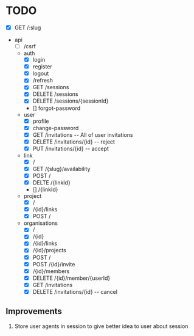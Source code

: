 # TODO

-  [x] GET /:slug
-  api
   -  [ ] /csrf
   -  auth
      -  [x] login
      -  [x] register
      -  [x] logout
      -  [x] /refresh
      -  [x] GET /sessions
      -  [x] DELETE /sessions
      -  [x] DELETE /sessions/{sessionId}
      -  [] forgot-password
   -  user
      -  [x] profile
      -  [x] change-password
      -  [x] GET /invitations -- All of user invitations
      -  [x] DELETE /invitations/{id} -- reject
      -  [x] PUT /invitations/{id} -- accept
   -  link
      -  [x] /
      -  [x] GET /{slug}/availability
      -  [x] POST /
      -  [x] DELTE /{linkId}
      -  [] /{linkId}
   -  project
      -  [x] /
      -  [x] /{id}/links
      -  [x] POST /
   -  organisations
      -  [x] /
      -  [x] /{id}
      -  [x] /{id}/links
      -  [x] /{id}/projects
      -  [x] POST /
      -  [x] POST /{id}/invite
      -  [x] /{id}/members
      -  [x] DELETE /{id}/member/{userId}
      -  [x] GET /invitations
      -  [x] DELETE /invitations/{id} -- cancel

## Improvements

1. Store user agents in session to give better idea to user about session
